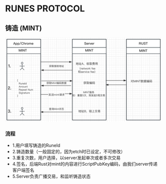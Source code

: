 # RUNES PROTOCOL

## 铸造 (MINT)

![](./runes-mint-process.png)

### 流程
- 1.用户填写铸造的RuneId
- 2.铸造数量（一般固定的，因为etch时已设定，不可修改）
- 3.重复次数，用户选择，以server发起单次或者多次交易
- 4.签名，后端Rust对mint的内容进行ScriptPubKey编码，由我们server传递客户端签名
- 5.Server负责广播交易，和监听铸造状态



